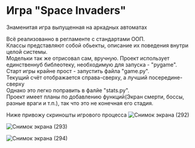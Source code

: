 # Игра "Space Invaders"

Знаменитая игра выпущенная на аркадных автоматах

Всё реализованно в регламенте с стандартами ООП. <br>
Классы представляют собой обьекты, описание их поведения внутри целой системы. <br>
Модельки так же отрисовал сам, вручную. Проект использует единственнуб библеотеку, необходимую для запуска - "pygame". <br>
Старт игры крайне прост - запустить файла "game.py". <br>
Текущий счёт отображается справа-сверху, а лучший посередине-сверху <br>
Однако это легко поправить в фалйе "stats.py". <br>
Проект имеет планы по добавлению функций(Экран смерти, боссы, разные враги и т.п.), так что это не конечная его стадия. <br>

Ниже привожу скриношты игрового процесса
![Снимок экрана (292)](https://github.com/TimurKarkoshin/Game_SpaceDefenders/assets/144448914/ac3adf8c-bb20-4521-a49b-a642fe621847)

![Снимок экрана (293)](https://github.com/TimurKarkoshin/Game_SpaceDefenders/assets/144448914/270a197c-06b9-49b0-ae70-787e68e9191a)

![Снимок экрана (294)](https://github.com/TimurKarkoshin/Game_SpaceDefenders/assets/144448914/6220f6de-6f4d-49c8-9d0a-a8502249c3d2)
